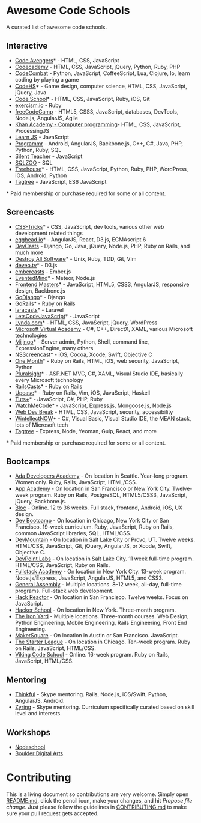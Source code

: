 # Awesome Code Schools

A curated list of awesome code schools.

## Interactive
- [Code Avengers](http://www.codeavengers.com)* - HTML, CSS, JavaScript
- [Codecademy](http://www.codecademy.com) - HTML, CSS, JavaScript, jQuery, Python, Ruby, PHP
- [CodeCombat](http://codecombat.com) - Python, JavaScript, CoffeeScript, Lua, Clojure, Io, learn coding by playing a game
- [CodeHS](https://codehs.com)* - Game design, computer science, HTML, CSS, JavaScript, jQuery, Java
- [Code School](https://www.codeschool.com)* - HTML, CSS, JavaScript, Ruby, iOS, Git
- [exercism.io](http://exercism.io) - Ruby
- [freeCodeCamp](http://www.freecodecamp.com) - HTML5, CSS3, JavaScript, databases, DevTools, Node.js, AngularJS, Agile
- [Khan Academy - Computer programming](https://www.khanacademy.org/computing/cs)- HTML, CSS, JavaScript, ProcessingJS
- [Learn JS](http://www.learn-js.org) - JavaScript
- [Programmr](http://www.programmr.com) - Android, AngularJS, Backbone.js, C++, C#, Java, PHP, Python, Ruby, SQL
- [Silent Teacher](http://www.toxicode.fr/learn) - JavaScript
- [SQLZOO](http://sqlzoo.net) - SQL
- [Treehouse](http://teamtreehouse.com)* - HTML, CSS, JavaScript, Python, Ruby, PHP, WordPress, iOS, Android, Python
- [Tagtree](http://tagtree.io/) - JavaScript, ES6 JavaScript

\* Paid membership or purchase required for some or all content.

## Screencasts
- [CSS-Tricks](http://css-tricks.com/video-screencasts)* - CSS, JavaScript, dev tools, various other web development related things
- [egghead.io](https://egghead.io)* - AngularJS, React, D3.js, ECMAscript 6
- [DevCasts](http://www.devcasts.io) - Django, Go, Java, jQuery, Node.js, PHP, Ruby on Rails, and much more
- [Destroy All Software](https://www.destroyallsoftware.com/screencasts)* - Unix, Ruby, TDD, Git, Vim
- [deveo.tv](https://deveo.tv)* - D3.js
- [embercasts](http://www.embercasts.com) - Ember.js
- [EventedMind](https://www.eventedmind.com)* - Meteor, Node.js
- [Frontend Masters](http://frontendmasters.com)* - JavaScript, HTML5, CSS3, AngularJS, responsive design, Backbone.js
- [GoDjango](https://godjango.com)* - Django
- [GoRails](https://gorails.com)* - Ruby on Rails
- [laracasts](https://laracasts.com)* - Laravel
- [LetsCodeJavaScript](http://www.letscodejavascript.com)* - JavaScript
- [Lynda.com](http://www.lynda.com)* - HTML, CSS, JavaScript, jQuery, WordPress
- [Microsoft Virtual Academy](http://www.microsoftvirtualacademy.com) - C#, C++, DirectX, XAML, various Microsoft technologies
- [Mijingo](https://mijingo.com/)* - Server admin, Python, Shell, command line, ExpressionEngine, many others
- [NSScreencast](http://nsscreencast.com)* - iOS, Cocoa, Xcode, Swift, Objective C
- [One Month](https://onemonth.com)* - Ruby on Rails, HTML, iOS, web security, JavaScript, Python
- [Pluralsight](http://www.pluralsight.com)* - ASP.NET MVC, C#, XAML, Visual Studio IDE, basically every Microsoft technology
- [RailsCasts](http://railscasts.com)* - Ruby on Rails
- [Upcase](https://upcase.com)* - Ruby on Rails, Vim, iOS, JavaScript, Haskell
- [Tuts+](http://tutsplus.com)* - JavaScript, C#, PHP, Ruby
- [WatchMeCode](https://sub.watchmecode.net)* - JavaScript, Express.js, Mongoose.js, Node.js
- [Web Dev Break](http://www.webdevbreak.com) - HTML, CSS, JavaScript, security, accessibility
- [WintellectNOW](https://www.wintellectnow.com)* - C#, Visual Basic, Visual Studio IDE, the MEAN stack, lots of Microsoft tech
- [Tagtree](http://tagtree.io/) - Express, Node, Yeoman, Gulp, React, and more

\* Paid membership or purchase required for some or all content.

## Bootcamps
- [Ada Developers Academy](http://adadevelopersacademy.org) - On location in Seattle. Year-long program. Women only. Ruby, Rails, JavaScript, HTML/CSS.
- [App Academy](http://www.appacademy.io) - On location in San Francisco or New York City. Twelve-week program. Ruby on Rails, PostgreSQL, HTML5/CSS3, JavaScript, jQuery, Backbone.js.
- [Bloc](https://www.bloc.io) - Online. 12 to 36 weeks. Full stack, frontend, Android, iOS, UX design.
- [Dev Bootcamp](http://devbootcamp.com) - On location in Chicago, New York City or San Francisco. 19-week curriculum. Ruby, JavaScript, Ruby on Rails, common JavaScript libraries, SQL, HTML/CSS.
- [DevMountain](http://www.devmountain.com) - On location in Salt Lake City or Provo, UT. Twelve weeks. HTML/CSS, JavaScript, Git, jQuery, AngularJS, or Xcode, Swift, Objective C.
- [DevPoint Labs](http://www.devpointlabs.com) - On location in Salt Lake City. 11 week full-time program. HTML/CSS, JavaScript, Ruby on Rails. 
- [Fullstack Academy](http://www.fullstackacademy.com) - On location in New York City. 13-week program.  Node.js/Express, JavaScript, AngularJS, HTML5, and CSS3.
- [General Assembly](https://generalassemb.ly) - Multiple locations. 8–12 week, all-day, full-time programs. Full-stack web development.
- [Hack Reactor](http://www.hackreactor.com) - On location in San Francisco. Twelve weeks. Focus on JavaScript. 
- [Hacker School](https://www.hackerschool.com) - On location in New York. Three-month program. 
- [The Iron Yard](http://theironyard.com/) - Multiple locations. Three-month courses. Web Design, Python Engineering, Mobile Engineering, Rails Engineering, Front End Engineering.
- [MakerSquare](http://www.makersquare.com) - On location in Austin or San Francisco. JavaScript.
- [The Starter League](http://www.starterleague.com) - On location in Chicago. Ten-week program. Ruby on Rails, JavaScript, HTML/CSS.
- [Viking Code School](http://www.vikingcodeschool.com/) - Online. 16-week program. Ruby on Rails, JavaScript, HTML/CSS.

## Mentoring
- [Thinkful](http://www.thinkful.com) - Skype mentoring. Rails, Node.js, iOS/Swift, Python, AngularJS, Android.
- [Zyring](http://zyring.com) - Skype mentoring. Curriculum specifically curated based on skill level and interests.

## Workshops
- [Nodeschool](http://nodeschool.io/)
- [Boulder Digital Arts](http://www.boulderdigitalarts.com)

# Contributing

This is a living document so contributions are very welcome. Simply open [README.md](https://github.com/cfj/awesome-code-schools/blob/master/README.md), click the pencil icon, make your changes, and hit *Propose file change*. Just please follow the guidelines in [CONTRIBUTING.md](https://github.com/cfj/awesome-code-schools/blob/master/CONTRIBUTING.md) to make sure your pull request gets accepted.
